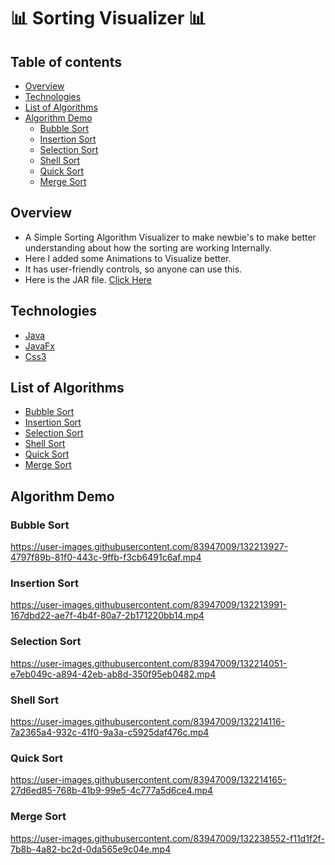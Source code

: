 # 📊 Sorting Visualizer 📊


## Table of contents
- [Overview](#overview)
- [Technologies](#technologies)
- [List of Algorithms](#list-of-algorithms)
- [Algorithm Demo](#algorithm-demo)
    * [Bubble Sort](#bubble-sort)
    * [Insertion Sort](#insertion-sort)
    * [Selection Sort](#selection-sort)
    * [Shell Sort](#shell-sort)
    * [Quick Sort](#quick-sort)
    * [Merge Sort](#merge-sort)

## Overview
- A Simple Sorting Algorithm Visualizer to make newbie's to make better understanding about how the sorting are working Internally.
- Here I added some Animations to Visualize better.
- It has user-friendly controls, so anyone can use this.
- Here is the JAR file. [Click Here](#https://drive.google.com/file/d/1kpfroW5Xy4sGQnamwmp1SFzDFMeprVWz/view?usp=sharing)

## Technologies
- [Java](#https://www.java.com/en/download/help/whatis_java.html)
- [JavaFx](#https://openjfx.io/)
- [Css3](#https://developer.mozilla.org/en-US/docs/Web/CSS)

## List of Algorithms
- [Bubble Sort](#https://www.scaler.com/topics/data-structures/bubble-sort/)
- [Insertion Sort](#https://www.scaler.com/topics/data-structures/insertion-sort/)
- [Selection Sort](#https://www.scaler.com/topics/data-structures/selection-sort/)
- [Shell Sort](#https://www.javatpoint.com/shell-sort)
- [Quick Sort](#https://www.scaler.com/topics/data-structures/quick-sort-algorithm/)
- [Merge Sort](#https://www.scaler.com/topics/data-structures/merge-sort-algorithm/)

## Algorithm Demo

### Bubble Sort
https://user-images.githubusercontent.com/83947009/132213927-4797f89b-81f0-443c-9ffb-f3cb6491c6af.mp4

### Insertion Sort
https://user-images.githubusercontent.com/83947009/132213991-167dbd22-ae7f-4b4f-80a7-2b171220bb14.mp4

### Selection Sort
https://user-images.githubusercontent.com/83947009/132214051-e7eb049c-a894-42eb-ab8d-350f95eb0482.mp4

### Shell Sort
https://user-images.githubusercontent.com/83947009/132214116-7a2365a4-932c-41f0-9a3a-c5925daf476c.mp4

### Quick Sort
https://user-images.githubusercontent.com/83947009/132214165-27d6ed85-768b-41b9-99e5-4c777a5d6ce4.mp4

### Merge Sort
https://user-images.githubusercontent.com/83947009/132238552-f11d1f2f-7b8b-4a82-bc2d-0da565e9c04e.mp4

 
